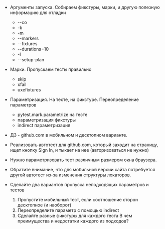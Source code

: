 
- Аргументы запуска. Собираем фикстуры, марки, и другую полезную информацию для отладки
  - --co
  - -k 
  - -m
  - --markers
  - --fixtures
  - --durations=10
  - -l
  - --setup-plan

- Марки. Пропускаем тесты правильно
  - skip
  - xfail
  - uxefixtures

- Параметризация. На тесте, на фикстуре. Переопределение параметров
  - pytest.mark.parametrize на тесте
  - параметризация фикстуры
  - indirect параметризация

  
- ДЗ - github.com в мобильном и десктопном варианте. 
- Реализовать автотест для github.com, который заходит на страницу, ищет кнопку Sign In, и тыкает на нее (авторизоваться не нужно)
- Нужно параметризовать тест различным размером окна браузера.
- Обратите внимание, что для мобильной версии сайта потребуется другой автотест из-за изменения структуры локаторов.
- Сделайте два вариантов пропуска неподходящих параметров и тестов
  1. Пропустите мобильный тест, если соотношение сторон десктопное (и наоборот)
  2. Переопределите параметр с помощью indirect
  3. Сделайте разные фикстуры для каждого теста
В чем преимущества и недостатки каждого из подходов?

